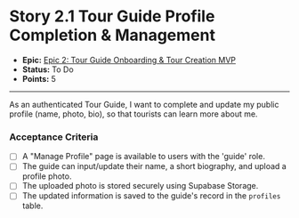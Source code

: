 # Story 2.1 Tour Guide Profile Completion & Management

- **Epic:** [Epic 2: Tour Guide Onboarding & Tour Creation MVP](https://www.notion.so/Epic-2-Tour-Guide-Onboarding-Tour-Creation-MVP-4db9520f3b464b5f8541334c6792f4a4)
- **Status:** To Do
- **Points:** 5

---

As an authenticated Tour Guide, I want to complete and update my public profile (name, photo, bio), so that tourists can learn more about me.

### Acceptance Criteria

- [ ] A "Manage Profile" page is available to users with the 'guide' role.
- [ ] The guide can input/update their name, a short biography, and upload a profile photo.
- [ ] The uploaded photo is stored securely using Supabase Storage.
- [ ] The updated information is saved to the guide's record in the `profiles` table. 